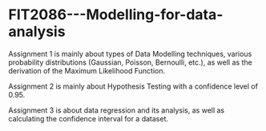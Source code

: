 # FIT2086---Modelling-for-data-analysis

Assignment 1 is mainly about types of Data Modelling techniques, various probability distributions (Gaussian, Poisson, Bernoulli, etc.), as well as the derivation of the Maximum Likelihood Function.

Assignment 2 is mainly about Hypothesis Testing with a confidence level of 0.95.

Assignment 3 is about data regression and its analysis, as well as calculating the confidence interval for a dataset.
